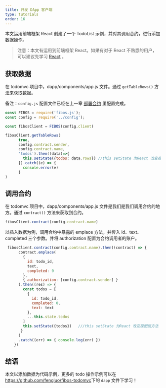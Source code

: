 ```yaml
---
title: 开发 DApp 客户端
type: tutorials
order: 16
---
```


本文运用前端框架 React 创建了一个 TodoList 示例，并对其调用合约，进行添加数据操作。
> 注意：本文有运用到前端框架 React。如果有对于 React 不熟悉的用户，可以建议先学习 [React](https://react.docschina.org/) 。

## 获取数据
在 todomvc 项目中，dapp/components/app.js 文件。通过 `getTableRows()` 方法来获取数据。

备注：`config.js` 配置文件已经在上一章 [部署合约](deploy.html) 里配置完成。

```javascript
const FIBOS = require('fibos.js');
const config = require('../config');

const fibosClient = FIBOS(config.client)

fibosClient.getTableRows(
      true,
      config.contract.sender,
      config.contract.name,
      'todos').then((data)=>{
        this.setState({todos: data.rows}) //this setState 为React 改变视图层方法
      }).catch((e) => {
        console.error(e)
      }   
)
```

## 调用合约

在 todomvc 项目中，dapp/components/app.js 文件是我们是我们调用合约的地方。通过 `contract()` 方法来获取到合约。

```js
fibosClient.contract(config.contract.name)
```

以插入数据为例，调用合约中暴露的 emplace 方法，并传入 id、text、completed 三个参数。并将 authorization 配置为合约调用者的账户。

```js
 fibosClient.contract(config.contract.name).then((contract) => {
      contract.emplace(
        {
          id: todo_id,
          text,
          completed: 0
        },
        { authorization: [config.contract.sender] }
      ).then((res) => {
        const todos = [
          {
            id: todo_id,
            completed: 0,
            text: text
          },
          ...this.state.todos
        ]
        this.setState({todos})   ///this setState 为React 改变视图层方法
       }
      )
      .catch((err) => { console.log(err) })
    }) 
```

## 结语

本文以添加数据为代码示例，更多的 todo 操作示例可以在 <https://github.com/fengluo/fibos-todomvc>下的 `dapp` 文件下学习！



